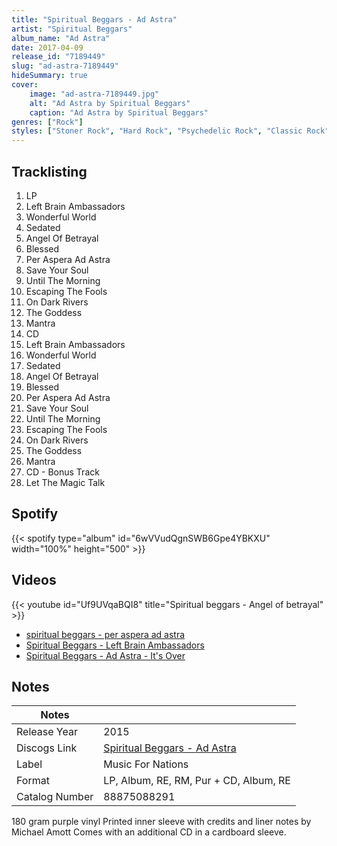 ```yaml
---
title: "Spiritual Beggars - Ad Astra"
artist: "Spiritual Beggars"
album_name: "Ad Astra"
date: 2017-04-09
release_id: "7189449"
slug: "ad-astra-7189449"
hideSummary: true
cover:
    image: "ad-astra-7189449.jpg"
    alt: "Ad Astra by Spiritual Beggars"
    caption: "Ad Astra by Spiritual Beggars"
genres: ["Rock"]
styles: ["Stoner Rock", "Hard Rock", "Psychedelic Rock", "Classic Rock"]
---
```

## Tracklisting
1. LP
2. Left Brain Ambassadors
3. Wonderful World
4. Sedated
5. Angel Of Betrayal
6. Blessed
7. Per Aspera Ad Astra
8. Save Your Soul
9. Until The Morning
10. Escaping The Fools
11. On Dark Rivers
12. The Goddess
13. Mantra
14. CD
15. Left Brain Ambassadors
16. Wonderful World
17. Sedated
18. Angel Of Betrayal
19. Blessed
20. Per Aspera Ad Astra
21. Save Your Soul
22. Until The Morning
23. Escaping The Fools
24. On Dark Rivers
25. The Goddess
26. Mantra
27. CD - Bonus Track
28. Let The Magic Talk
## Spotify
{{< spotify type="album" id="6wVVudQgnSWB6Gpe4YBKXU" width="100%" height="500" >}}

## Videos
{{< youtube id="Uf9UVqaBQI8" title="Spiritual beggars - Angel of betrayal" >}}
- [spiritual beggars - per aspera ad astra](https://www.youtube.com/watch?v=Lh4Znod70zA)
- [Spiritual Beggars - Left Brain Ambassadors](https://www.youtube.com/watch?v=wzhWmLEHEBY)
- [Spiritual Beggars - Ad Astra - It's Over](https://www.youtube.com/watch?v=pyWN8u7Ikp0)

## Notes
| Notes          |             |
| ---------------| ----------- |
| Release Year   | 2015 |
| Discogs Link   | [Spiritual Beggars - Ad Astra](https://www.discogs.com/release/7189449-Spiritual-Beggars-Ad-Astra) |
| Label          | Music For Nations |
| Format         | LP, Album, RE, RM, Pur + CD, Album, RE |
| Catalog Number | 88875088291 |

180 gram purple vinyl  Printed inner sleeve with credits and liner notes by Michael Amott  Comes with an additional CD in a cardboard sleeve.

